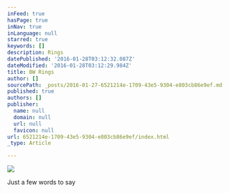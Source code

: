```yaml
---
inFeed: true
hasPage: true
inNav: true
inLanguage: null
starred: true
keywords: []
description: Rings
datePublished: '2016-01-28T03:12:32.087Z'
dateModified: '2016-01-28T03:12:29.984Z'
title: BW Rings
author: []
sourcePath: _posts/2016-01-27-6521214e-1709-43e5-9304-e803cb86e9ef.md
published: true
authors: []
publisher:
  name: null
  domain: null
  url: null
  favicon: null
url: 6521214e-1709-43e5-9304-e803cb86e9ef/index.html
_type: Article

---
```

![](https://the-grid-user-content.s3-us-west-2.amazonaws.com/ae64469e-94e2-497d-b3b4-9f90313b1f6b.jpg)

Just a few words to say